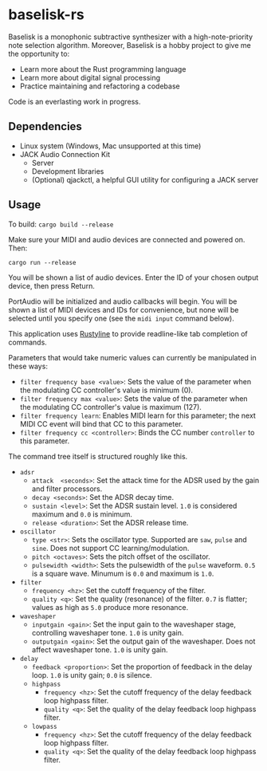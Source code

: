# baselisk-rs
Baselisk is a monophonic subtractive synthesizer with a high-note-priority note selection algorithm. Moreover, Baselisk is a hobby project to give me the opportunity to:

* Learn more about the Rust programming language
* Learn more about digital signal processing
* Practice maintaining and refactoring a codebase

Code is an everlasting work in progress.

## Dependencies

- Linux system (Windows, Mac unsupported at this time)
- JACK Audio Connection Kit
  - Server
  - Development libraries
  - (Optional) qjackctl, a helpful GUI utility for configuring a JACK server

## Usage

To build: `cargo build --release`

Make sure your MIDI and audio devices are connected and powered on. Then:

`cargo run --release`

You will be shown a list of audio devices. Enter the ID of your chosen output device, then press Return.

PortAudio will be initialized and audio callbacks will begin. You will be shown a list of MIDI devices and IDs for convenience, but none will be selected until you specify one (see the `midi input` command below).

This application uses [Rustyline](https://github.com/kkawakam/rustyline) to provide readline-like tab completion of commands. 

Parameters that would take numeric values can currently be manipulated in these ways:

- `filter frequency base <value>`: Sets the value of the parameter when the modulating CC controller's value is minimum (0).
- `filter frequency max <value>`: Sets the value of the parameter when the modulating CC controller's value is maximum (127).
- `filter frequency learn`: Enables MIDI learn for this parameter; the next MIDI CC event will bind that CC to this parameter.
- `filter frequency cc <controller>`: Binds the CC number `controller` to this parameter.

The command tree itself is structured roughly like this.

- `adsr`
  - `attack  <seconds>`: Set the attack time for the ADSR used by the gain and filter processors.
  - `decay <seconds>`: Set the ADSR decay time.
  - `sustain <level>`: Set the ADSR sustain level. `1.0` is considered maximum and `0.0` is minimum.
  - `release <duration>`: Set the ADSR release time.
- `oscillator`
  - `type <str>`: Sets the oscillator type. Supported are `saw`, `pulse` and `sine`. Does not support CC learning/modulation.
  - `pitch <octaves>`: Sets the pitch offset of the oscillator.
  - `pulsewidth <width>`: Sets the pulsewidth of the `pulse` waveform. `0.5` is a square wave. Minumum is `0.0` and maximum is `1.0`.
- `filter`
  - `frequency <hz>`: Set the cutoff frequency of the filter.
  - `quality <q>`: Set the quality (resonance) of the filter. `0.7` is flatter; values as high as `5.0` produce more resonance.
- `waveshaper`
  - `inputgain <gain>`: Set the input gain to the waveshaper stage, controlling waveshaper tone. `1.0` is unity gain.
  - `outputgain <gain>`: Set the output gain of the waveshaper. Does not affect waveshaper tone. `1.0` is unity gain.
- `delay`
  - `feedback <proportion>`: Set the proportion of feedback in the delay loop. `1.0` is unity gain; `0.0` is silence. 
  - `highpass`
    - `frequency <hz>`: Set the cutoff frequency of the delay feedback loop highpass filter.
    - `quality <q>`: Set the quality of the delay feedback loop highpass filter.
  - `lowpass`
    - `frequency <hz>`: Set the cutoff frequency of the delay feedback loop highpass filter.
    - `quality <q>`: Set the quality of the delay feedback loop highpass filter.
